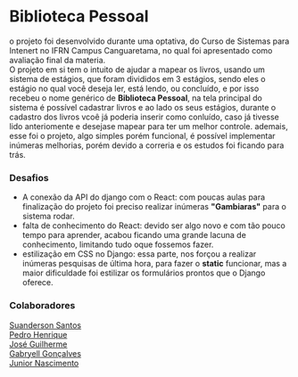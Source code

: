 # Biblioteca Pessoal

o projeto foi desenvolvido durante uma optativa, do Curso de Sistemas para Intenert no IFRN Campus Canguaretama, no qual foi apresentado como avaliação final da materia.  
O projeto em si tem o intuito de ajudar a mapear os livros, usando um sistema de estágios, que foram divididos em 3 estágios, sendo eles o estágio no qual você deseja ler, está lendo, ou concluído, e por isso recebeu o nome
genérico de **Biblioteca Pessoal**, na tela principal do sistema é possível cadastrar livros e ao lado os seus estágios, durante o cadastro dos livros vcoê já poderia inserir como conluído, caso já tivesse lido anteriomente
e desejase mapear para ter um melhor controle. ademais, esse foi o projeto, algo simples porém funcional, é possível implementar inúmeras melhorias, porém devido a correria e os estudos foi ficando para trás.

### Desafios
- A conexão da API do django com o React: com poucas aulas para finalização do projeto foi preciso realizar inúmeras **"Gambiaras"** para o sistema rodar.
- falta de conhecimento do React: devido ser algo novo e com tão pouco tempo para aprender, acabou ficando uma grande lacuna de conhecimento, limitando tudo oque fossemos fazer.
- estilização em CSS no Django: essa parte, nos forçou a realizar inúmeras pesquisas de última hora, para fazer o **static** funcionar, mas a maior dificuldade foi estilizar os formulários prontos que o Django oferece.

### Colaboradores

[Suanderson Santos](https://github.com/Suanderson)  
[Pedro Henrique](https://github.com/Henrriks)  
[José Guilherme](https://github.com/JGuilhermeSneto)  
[Gabryell Gonçalves](https://github.com/gabryellgs)  
[Junior Nascimento](https://github.com/JuniorNascimento2)  
